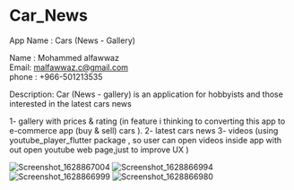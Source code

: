 # Car_News
App Name : Cars (News - Gallery)


Name : Mohammed alfawwaz
<br/>
Email: malfawwaz.c@gmail.com
<br/>
phone : +966-501213535

Description:
Car (News - gallery) is an application for hobbyists and those interested in the latest cars news

1- gallery with prices & rating (in feature i thinking to converting this app to e-commerce app (buy & sell) cars ).
2- latest cars news
3- videos (using youtube_player_flutter package , so user can open videos inside app with out open youtube web page,just to improve UX )


![Screenshot_1628867004](https://user-images.githubusercontent.com/86740818/129377705-3ad31ae1-e3ce-424d-8251-0208ad23b08f.png)
![Screenshot_1628866994](https://user-images.githubusercontent.com/86740818/129377726-646aa6c1-05f9-4fbd-bae9-c5b6402f23f8.png)
![Screenshot_1628866999](https://user-images.githubusercontent.com/86740818/129377739-d1748d80-50c5-4fcc-a534-f047ec26cb2f.png)
![Screenshot_1628866980](https://user-images.githubusercontent.com/86740818/129377752-ae704b41-58e7-4d5c-a5cc-283948604b1d.png)


